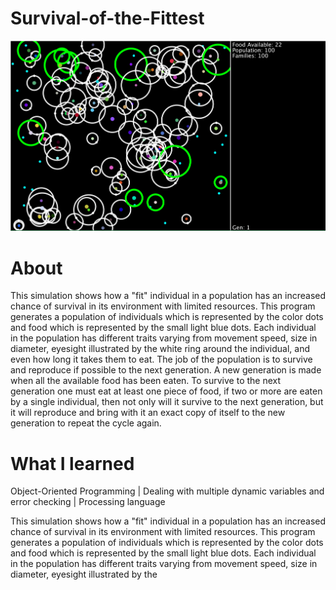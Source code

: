 # Survival-of-the-Fittest

![](SoF_Sim.PNG)

# About
This simulation shows how a "fit" individual in a population has an increased chance of survival in its environment with limited resources. This program generates a population of individuals which is represented by the color dots and food which is represented by the small light blue dots. Each individual in the population has different traits varying from movement speed, size in diameter, eyesight illustrated by the white ring around the individual, and even how long it takes them to eat. The job of the population is to survive and reproduce if possible to the next generation. A new generation is made when all the available food has been eaten. To survive to the next generation one must eat at least one piece of food, if two or more are eaten by a single individual, then not only will it survive to the next generation, but it will reproduce and bring with it an exact copy of itself to the new generation to repeat the cycle again.

# What I learned
Object-Oriented Programming |
Dealing with multiple dynamic variables and error checking |
Processing language

This simulation shows how a "fit" individual in a population has an increased chance of survival in its environment with limited resources. This program generates a population of individuals which is represented by the color dots and food which is represented by the small light blue dots. Each individual in the population has different traits varying from movement speed, size in diameter, eyesight illustrated by the
